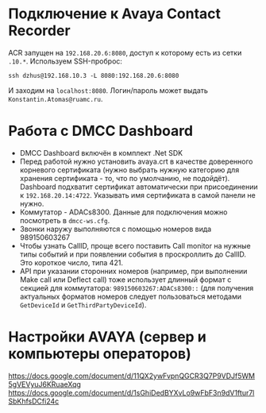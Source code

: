 # Подключение к Avaya Contact Recorder

ACR запущен на `192.168.20.6:8080`, доступ к которому есть из сетки `.10.*`.
Используем SSH-проброс:

    ssh dzhus@192.168.10.3 -L 8080:192.168.20.6:8080

И заходим на `localhost:8080`. Логин/пароль может выдать `Konstantin.Atomas@ruamc.ru`.

# Работа с DMCC Dashboard

- DMCC Dashboard включён в комплект .Net SDK
- Перед работой нужно установить avaya.crt в качестве доверенного корневого сертификата (нужно выбрать нужную категорию для хранения сертификата - то, что по умолчанию, не подойдёт). Dashboard подхватит сертификат автоматически при присоединении к `192.168.20.14:4722`. Указывать имя сертификата в самой панели не нужно. 
- Коммутатор - ADACs8300. Данные для подключения можно посмотреть в `dmcc-ws.cfg`.
- Звонки наружу выполняются с помощью номеров вида 989150603267
- Чтобы узнать CallID, проще всего поставить Call monitor на нужные типы событий и при появлении события в проскроллить до CallID. Это короткое число, типа 421.
- API при указании сторонних номеров (например, при выполнении Make call или Deflect call) тоже использует длинный формат с секцией для коммутатора: `989150603267:ADACs8300::` (для получения актуальных форматов номеров следует пользоваться методами `GetDeviceId` и `GetThirdPartyDeviceId`).

# Настройки AVAYA (сервер и компьютеры операторов)

<https://docs.google.com/document/d/11QX2ywFvpnQGCR3Q7P9VDJf5WM5gVEVyuJ6KRuaeXqg>
<https://docs.google.com/document/d/1sGhiDedBYXvLo9wFbF3n9dV1ftur7lSbKhfsDCfi24c>